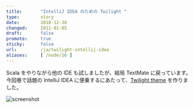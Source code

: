 ```yaml
---
title:       "IntelliJ IDEA のための Twilight "
type:        story
date:        2010-12-30
changed:     2011-01-05
draft:       false
promote:     true
sticky:      false
url:         /ja/twilight-intellij-idea
aliases:     [ /node/26 ]
---
```

Scala をやりながら他の IDE も試しましたが、結局 TextMate に戻っています。
今回巷で話題の IntelliJ IDEA に便乗するにあたって、[Twilight theme](https://github.com/eed3si9n/color-themes/tree/master/IntelliJ-IDEA/Twilight) を作りました。

![screenshot](https://github.com/eed3si9n/color-themes/raw/master/IntelliJ-IDEA/Twilight/cropped.png)

<!--more-->

